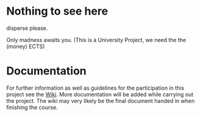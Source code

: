 # Nothing to see here
disperse please.

Only madness awaits you.
(This is a University Project, we need the the (money) ECTS)

# Documentation
For further information as well as guidelines for the participation in this project see the [Wiki](https://github.com/ndea/java-EE-sose-15/wiki). More documentation will be added while carrying out the project. The wiki may very likely be the final document handed in when finishing the course. 




